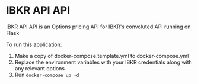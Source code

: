 # IBKR API API
IBKR API API is an Options pricing API for IBKR's convoluted API running on Flask

To run this application: 
1. Make a copy of docker-compose.template.yml to docker-compose.yml
2. Replace the environment variables with your IBKR credentials along with any relevant options
3. Run `docker-compose up -d`
